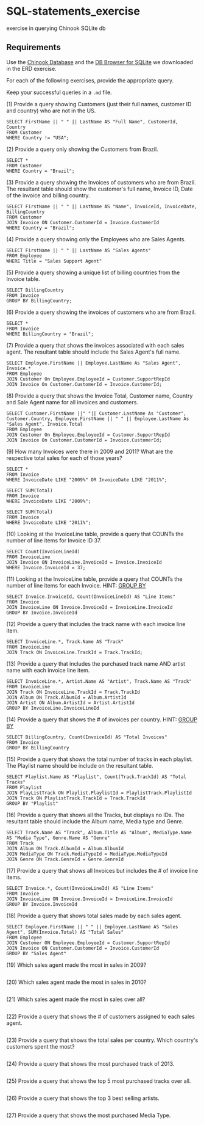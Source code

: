 # SQL-statements_exercise
exercise in querying Chinook SQLite db

## Requirements
Use the [Chinook Database](https://chinookdatabase.codeplex.com/) and the [DB Browser for SQLite](http://sqlitebrowser.org/) we downloaded in the ERD exercise.

For each of the following exercises, provide the appropriate query.

Keep your successful queries in a `.md` file.

(1) Provide a query showing Customers (just their full names, customer ID and country) who are not in the US.
```
SELECT FirstName || " " || LastName AS "Full Name", CustomerId, Country 
FROM Customer
WHERE Country != "USA";
```
(2) Provide a query only showing the Customers from Brazil.
```
SELECT * 
FROM Customer
WHERE Country = "Brazil";
```
(3) Provide a query showing the Invoices of customers who are from Brazil. The resultant table should show the customer's full name, Invoice ID, Date of the invoice and billing country.
```
SELECT FirstName || " " || LastName AS "Name", InvoiceId, InvoiceDate, BillingCountry 
FROM Customer
JOIN Invoice ON Customer.CustomerId = Invoice.CustomerId
WHERE Country = "Brazil";
```
(4) Provide a query showing only the Employees who are Sales Agents.
```
SELECT FirstName || " " || LastName AS "Sales Agents" 
FROM Employee
WHERE Title = "Sales Support Agent"
```
(5) Provide a query showing a unique list of billing countries from the Invoice table.
```
SELECT BillingCountry 
FROM Invoice
GROUP BY BillingCountry;
```
(6) Provide a query showing the invoices of customers who are from Brazil.
```
SELECT * 
FROM Invoice
WHERE BillingCountry = "Brazil";
```
(7) Provide a query that shows the invoices associated with each sales agent. The resultant table should include the Sales Agent's full name.
```
SELECT Employee.FirstName || Employee.LastName As "Sales Agent", Invoice.* 
FROM Employee
JOIN Customer On Employee.EmployeeId = Customer.SupportRepId
JOIN Invoice On Customer.CustomerId = Invoice.CustomerId;
```
(8) Provide a query that shows the Invoice Total, Customer name, Country and Sale Agent name for all invoices and customers.
```
SELECT Customer.FirstName ||" "|| Customer.LastName As "Customer", Customer.Country, Employee.FirstName || " " || Employee.LastName As "Sales Agent", Invoice.Total 
FROM Employee
JOIN Customer On Employee.EmployeeId = Customer.SupportRepId
JOIN Invoice On Customer.CustomerId = Invoice.CustomerId;
```
(9) How many Invoices were there in 2009 and 2011? What are the respective total sales for each of those years?
```
SELECT * 
FROM Invoice
WHERE InvoiceDate LIKE "2009%" OR InvoiceDate LIKE "2011%";
```
```
SELECT SUM(Total) 
FROM Invoice
WHERE InvoiceDate LIKE "2009%";
```
```
SELECT SUM(Total)
FROM Invoice
WHERE InvoiceDate LIKE "2011%";
```
(10) Looking at the InvoiceLine table, provide a query that COUNTs the number of line items for Invoice ID 37.
```
SELECT Count(InvoiceLineId)
FROM InvoiceLine
JOIN Invoice ON InvoiceLine.InvoiceId = Invoice.InvoiceId
WHERE Invoice.InvoiceId = 37;
```
(11) Looking at the InvoiceLine table, provide a query that COUNTs the number of line items for each Invoice. HINT: [GROUP BY](http://www.sqlite.org/lang_select.html#resultset)
```
SELECT Invoice.InvoiceId, Count(InvoiceLineId) AS "Line Items"
FROM Invoice
JOIN InvoiceLine ON Invoice.InvoiceId = InvoiceLine.InvoiceId
GROUP BY Invoice.InvoiceId
```
(12) Provide a query that includes the track name with each invoice line item.
```
SELECT InvoiceLine.*, Track.Name AS "Track"
FROM InvoiceLine
JOIN Track ON InvoiceLine.TrackId = Track.TrackId;
```
(13) Provide a query that includes the purchased track name AND artist name with each invoice line item.
```
SELECT InvoiceLine.*, Artist.Name AS "Artist", Track.Name AS "Track"
FROM InvoiceLine
JOIN Track ON InvoiceLine.TrackId = Track.TrackId
JOIN Album ON Track.AlbumId = Album.ArtistId
JOIN Artist ON Album.ArtistId = Artist.ArtistId
GROUP BY InvoiceLine.InvoiceLineId
```
(14) Provide a query that shows the # of invoices per country. HINT: [GROUP BY](http://www.sqlite.org/lang_select.html#resultset)
```
SELECT BillingCountry, Count(InvoiceId) AS "Total Invoices"
FROM Invoice
GROUP BY BillingCountry
```
(15) Provide a query that shows the total number of tracks in each playlist. The Playlist name should be include on the resultant table.
```
SELECT Playlist.Name AS "Playlist", Count(Track.TrackId) AS "Total Tracks"
FROM Playlist
JOIN PlayListTrack ON Playlist.PlaylistId = PlaylistTrack.PlaylistId
JOIN Track ON PlaylistTrack.TrackId = Track.TrackId
GROUP BY "Playlist"
```
(16) Provide a query that shows all the Tracks, but displays no IDs. The resultant table should include the Album name, Media type and Genre.
```
SELECT Track.Name AS "Track", Album.Title AS "Album", MediaType.Name AS "Media Type", Genre.Name AS "Genre"
FROM Track
JOIN Album ON Track.AlbumId = Album.AlbumId
JOIN MediaType ON Track.MediaTypeId = MediaType.MediaTypeId
JOIN Genre ON Track.GenreId = Genre.GenreId
```
(17) Provide a query that shows all Invoices but includes the # of invoice line items.
```
SELECT Invoice.*, Count(InvoiceLineId) AS "Line Items"
FROM Invoice
JOIN InvoiceLine ON Invoice.InvoiceId = InvoiceLine.InvoiceId
GROUP BY Invoice.InvoiceId
```
(18) Provide a query that shows total sales made by each sales agent.
```
SELECT Employee.FirstName || " " || Employee.LastName AS "Sales Agent", SUM(Invoice.Total) AS "Total Sales"
FROM Employee
JOIN Customer ON Employee.EmployeeId = Customer.SupportRepId
JOIN Invoice ON Customer.CustomerId = Invoice.CustomerId
GROUP BY "Sales Agent"
```
(19) Which sales agent made the most in sales in 2009?
```

```
(20) Which sales agent made the most in sales in 2010?
```

```
(21) Which sales agent made the most in sales over all?
```

```
(22) Provide a query that shows the # of customers assigned to each sales agent.
```

```
(23) Provide a query that shows the total sales per country. Which country's customers spent the most?
```

```
(24) Provide a query that shows the most purchased track of 2013.
```

```
(25) Provide a query that shows the top 5 most purchased tracks over all.
```

```
(26) Provide a query that shows the top 3 best selling artists.
```

```
(27) Provide a query that shows the most purchased Media Type.
```

```
